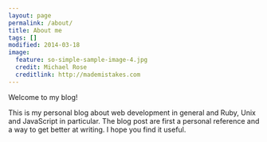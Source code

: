 ```yaml
---
layout: page
permalink: /about/
title: About me
tags: []
modified: 2014-03-18
image:
  feature: so-simple-sample-image-4.jpg
  credit: Michael Rose
  creditlink: http://mademistakes.com
---
```


Welcome to my blog!

This is my personal blog about web development in general and Ruby, Unix and JavaScript in particular. The blog post are first a personal reference and a way to get better at writing. I hope you find it useful.
